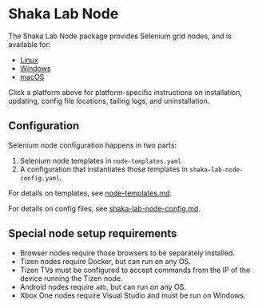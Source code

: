 # Shaka Lab Node

The Shaka Lab Node package provides Selenium grid nodes, and is available for:

 - [Linux](linux/README.md#readme)
 - [Windows](windows/README.md#readme)
 - [macOS](macos/README.md#readme)

Click a platform above for platform-specific instructions on installation,
updating, config file locations, tailing logs, and uninstallation.


## Configuration

Selenium node configuration happens in two parts:
  1. Selenium node templates in `node-templates.yaml`
  2. A configuration that instantiates those templates in
     `shaka-lab-node-config.yaml`.

For details on templates, see [node-templates.md](node-templates.md).

For details on config files, see [shaka-lab-node-config.md](shaka-lab-node-config.md).


## Special node setup requirements

 - Browser nodes require those browsers to be separately installed.
 - Tizen nodes require Docker, but can run on any OS.
 - Tizen TVs must be configured to accept commands from the IP of the device
   running the Tizen node.
 - Android nodes require `adb`, but can run on any OS.
 - Xbox One nodes require Visual Studio and must be run on Windows.
